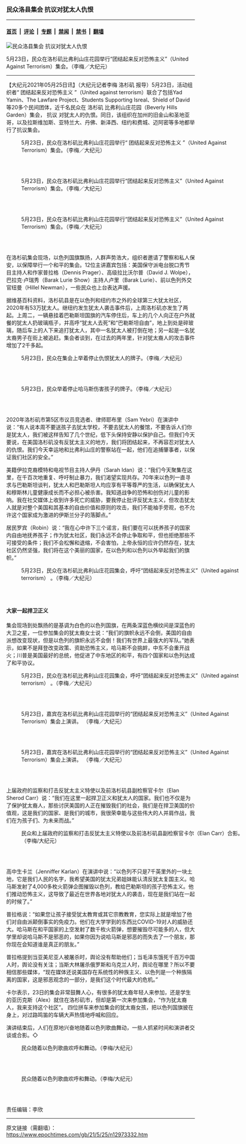 ### 民众洛县集会 抗议对犹太人仇恨

---

#### [首页](../../../..?n12973332) &nbsp;|&nbsp; [评论](../../../../../epoch-comment?n12973332) &nbsp;|&nbsp; [专题](../../../../../epoch-special?n12973332) &nbsp;|&nbsp; [禁闻](../../../../../epoch-news?n12973332) &nbsp;|&nbsp; [禁书](../../../../../books?n12973332) &nbsp;|&nbsp; [翻墙](https://github.com/gfw-breaker/nogfw/blob/master/README.md?n12973332)


<div><img alt="民众洛县集会 抗议对犹太人仇恨" class="attachment-djy_600_400 size-djy_600_400 wp-post-image" src="https://i.epochtimes.com/assets/uploads/2021/05/id12973420-IMG_8416-600x400.jpg"/>
<div class="caption">
 <p>
  5月23日，民众在洛杉矶比弗利山庄花园举行“团结起来反对恐怖主义”（United Against Terrorism）集会。（李梅／大纪元）
 </p>
</div></div><hr/><div class="post_content" id="artbody" itemprop="articleBody">
 <!-- article content begin -->
 <p>
  【大纪元2021年05月25日讯】（大纪元记者李梅
  <ok href="https://www.epochtimes.com/gb/tag/%E6%B4%9B%E6%9D%89%E7%9F%B6.html">
   洛杉矶
  </ok>
  报导）5月23日，活动组织者“
  <ok href="https://www.epochtimes.com/gb/tag/%E5%9B%A2%E7%BB%93%E8%B5%B7%E6%9D%A5%E5%8F%8D%E5%AF%B9%E6%81%90%E6%80%96%E4%B8%BB%E4%B9%89.html">
   团结起来反对恐怖主义
  </ok>
  ”（United against terrorism）联合了包括Yad Yamin、The Lawfare Project、Students Supporting Isreal、Shield of David等20多个民间团体，近千名民众在
  <ok href="https://www.epochtimes.com/gb/tag/%E6%B4%9B%E6%9D%89%E7%9F%B6.html">
   洛杉矶
  </ok>
  比弗利山庄花园（Beverly Hills Garden）集会，
  <ok href="https://www.epochtimes.com/gb/tag/%E6%8A%97%E8%AE%AE.html">
   抗议
  </ok>
  对犹太人的仇恨。同日，该组织在加州的旧金山和圣地亚哥，以及拉斯维加斯、亚特兰大、丹佛、新泽西、纽约和费城、迈阿密等多地都举行了抗议集会。
 </p>
 <figure aria-describedby="caption-attachment-12973423" class="wp-caption aligncenter" id="attachment_12973423" style="width: 600px">
  <ok href="https://i.epochtimes.com/assets/uploads/2021/05/id12973423-IMG_8418.jpg" target="_blank">
   <img alt="" class="size-large wp-image-12973423" src="https://i.epochtimes.com/assets/uploads/2021/05/id12973423-IMG_8418-600x450.jpg"/>
  </ok>
  <br/><figcaption class="wp-caption-text" id="caption-attachment-12973423">
   5月23日，民众在洛杉矶比弗利山庄花园举行“
   <ok href="https://www.epochtimes.com/gb/tag/%E5%9B%A2%E7%BB%93%E8%B5%B7%E6%9D%A5%E5%8F%8D%E5%AF%B9%E6%81%90%E6%80%96%E4%B8%BB%E4%B9%89.html">
    团结起来反对恐怖主义
   </ok>
   ”（United Against Terrorism）集会。（李梅／大纪元）
  </figcaption><br/>
 </figure><br/>
 <figure aria-describedby="caption-attachment-12973424" class="wp-caption aligncenter" id="attachment_12973424" style="width: 600px">
  <ok href="https://i.epochtimes.com/assets/uploads/2021/05/id12973424-IMG_8443.jpg" target="_blank">
   <img alt="" class="size-large wp-image-12973424" src="https://i.epochtimes.com/assets/uploads/2021/05/id12973424-IMG_8443-600x450.jpg"/>
  </ok>
  <br/><figcaption class="wp-caption-text" id="caption-attachment-12973424">
   5月23日，民众在洛杉矶比弗利山庄花园举行“团结起来反对恐怖主义”（United Against Terrorism）集会。（李梅／大纪元）
  </figcaption><br/>
 </figure><br/>
 <figure aria-describedby="caption-attachment-12973426" class="wp-caption aligncenter" id="attachment_12973426" style="width: 600px">
  <ok href="https://i.epochtimes.com/assets/uploads/2021/05/id12973426-IMG_8449.jpg" target="_blank">
   <img alt="" class="size-large wp-image-12973426" src="https://i.epochtimes.com/assets/uploads/2021/05/id12973426-IMG_8449-600x450.jpg"/>
  </ok>
  <br/><figcaption class="wp-caption-text" id="caption-attachment-12973426">
   5月23日，民众在洛杉矶比弗利山庄花园举行“团结起来反对恐怖主义”（United Against Terrorism）集会。（李梅／大纪元）
  </figcaption><br/>
 </figure><br/>
 <p>
  在洛杉矶集会现场，以色列国旗飘扬，人群声势浩大，组织者邀请了警察和私人保安，以保障举行一个和平的集会。12位主讲嘉宾包括：美国保守派电台脱口秀节目主持人和作家普拉格（Dennis Prager）、高级拉比沃尔普（David J. Wolpe），巴拉克·卢瑞秀（Barak Lurie Show）主持人卢里（Barak Lurie）、前以色列外交官纽曼（Hillel Newman），一些民众也上台表达声援。
 </p>
 <p>
  据维基百科资料，洛杉矶县是在以色列和纽约市之外的全球第三大犹太社区，2020年有53万犹太人。继纽约发生犹太人袭击事件后，上周洛杉矶亦发生了两起。上周二，一辆悬挂着巴勒斯坦国旗的汽车停住后，车上的几个人向正在户外就餐的犹太人扔玻璃瓶子，并高呼“犹太人去死”和“巴勒斯坦自由”，地上到处是碎玻璃，随后车上的人下来追打犹太人，其中一名犹太人被打倒在地；另一起是一名犹太裔男子在街上被追赶。集会者谈到，在过去的两年里，针对犹太裔人的攻击事件增加了2千多起。
 </p>
 <figure aria-describedby="caption-attachment-12973433" class="wp-caption aligncenter" id="attachment_12973433" style="width: 600px">
  <ok href="https://i.epochtimes.com/assets/uploads/2021/05/id12973433-IMG_8454.jpg" target="_blank">
   <img alt="" class="size-large wp-image-12973433" src="https://i.epochtimes.com/assets/uploads/2021/05/id12973433-IMG_8454-600x450.jpg"/>
  </ok>
  <br/><figcaption class="wp-caption-text" id="caption-attachment-12973433">
   5月23日，民众在集会上举着停止仇恨犹太人的牌子。（李梅／大纪元）
  </figcaption><br/>
 </figure><br/>
 <figure aria-describedby="caption-attachment-12973436" class="wp-caption aligncenter" id="attachment_12973436" style="width: 600px">
  <ok href="https://i.epochtimes.com/assets/uploads/2021/05/id12973436-IMG_8455.jpg" target="_blank">
   <img alt="" class="size-large wp-image-12973436" src="https://i.epochtimes.com/assets/uploads/2021/05/id12973436-IMG_8455-600x450.jpg"/>
  </ok>
  <br/><figcaption class="wp-caption-text" id="caption-attachment-12973436">
   5月23日，民众举着停止哈马斯伤害孩子的牌子。（李梅／大纪元）
  </figcaption><br/>
 </figure><br/>
 <p>
  2020年洛杉矶市第5区市议员竞选者、律师耶布里（Sam Yebri）在演讲中说：“有人说本周不要送孩子去犹太学校，不要去犹太人的餐馆，不要告诉人们你是犹太人，我们被这样告知了几个世纪，低下头保持安静以保护自己。但我们今天要说，在美国洛杉矶没有反犹太主义的地方，我们将团结起来，不再容忍对犹太人的仇恨。我们今天幸运地和比弗利山庄的警察站在一起，他们在追捕肇事者，以保证我们社区的安全。”
 </p>
 <p>
  美籍伊拉克裔模特和电视节目主持人伊丹（Sarah Idan）说：“我们今天聚集在这里，在千百次地重复、呼吁制止暴力，我们渴望实现共存。70年来以色列一直寻求与巴勒斯坦谈判，犹太人和巴勒斯坦人均应享有平等尊严的生活，以确保犹太人和穆斯林儿童健康成长而不必担心被杀害。我知道战争的恐怖和创伤对儿童的影响。我在社交媒体上收到许多死亡的威胁，要我停止批评反犹太主义，但攻击犹太人就是对整个美国和其基本的自由价值和原则的攻击，我们不能袖手旁观，也不允许这个国家成为激进的伊斯兰分子的落脚点。”
 </p>
 <p>
  居民罗宾（Robin）说：“我在心中许下三个诺言，我们要在可以抚养孩子的国家内自由地抚养孩子；作为犹太社区，我们永远不会停止争取和平，但也拒绝那些不可接受的条件；我们不会松懈和退缩，不会害怕，上帝永恒的应许仍然存在，犹太社区仍然坚强，我们将在这个美丽的国家，在以色列和以色列以外举起我们的旗帜。”
 </p>
 <figure aria-describedby="caption-attachment-12973465" class="wp-caption aligncenter" id="attachment_12973465" style="width: 600px">
  <ok href="https://i.epochtimes.com/assets/uploads/2021/05/id12973465-IMG_8521.jpg" target="_blank">
   <img alt="" class="size-large wp-image-12973465" src="https://i.epochtimes.com/assets/uploads/2021/05/id12973465-IMG_8521-600x450.jpg"/>
  </ok>
  <br/><figcaption class="wp-caption-text" id="caption-attachment-12973465">
   5月23日，民众在洛杉矶比弗利山庄花园集会，呼吁“团结起来反对恐怖主义”（United against terrorism） 。（李梅／大纪元）
  </figcaption><br/>
 </figure><br/>
 <h4>
  大家一起捍卫正义
 </h4>
 <p>
  集会现场到处飘扬的是基调为白色的以色列国旗，在两条深蓝色横纹间是深蓝色的大卫之星，一位参加集会的犹太裔女士说：“我们的旗帜永远不会倒，美国的自由派想改变现状，但是以色列的旗帜永远不会倒！我们有世界上最强大的军队。”她表示，如果不是拜登改变政策、资助恐怖主义，哈马斯不会挑衅，中东不会重开战火；川普是美国最好的总统，他促进了中东地区的和平，有四个国家和以色列达成了和平协议。
 </p>
 <figure aria-describedby="caption-attachment-12973448" class="wp-caption aligncenter" id="attachment_12973448" style="width: 600px">
  <ok href="https://i.epochtimes.com/assets/uploads/2021/05/id12973448-IMG_8461.jpg" target="_blank">
   <img alt="" class="size-large wp-image-12973448" src="https://i.epochtimes.com/assets/uploads/2021/05/id12973448-IMG_8461-600x450.jpg"/>
  </ok>
  <br/><figcaption class="wp-caption-text" id="caption-attachment-12973448">
   5月23日，民众在洛杉矶比弗利山庄花园集会，呼吁“团结起来反对恐怖主义”（United against terrorism） 。（李梅／大纪元）
  </figcaption><br/>
 </figure><br/>
 <figure aria-describedby="caption-attachment-12973457" class="wp-caption aligncenter" id="attachment_12973457" style="width: 600px">
  <ok href="https://i.epochtimes.com/assets/uploads/2021/05/id12973457-IMG_8482.jpg" target="_blank">
   <img alt="" class="size-large wp-image-12973457" src="https://i.epochtimes.com/assets/uploads/2021/05/id12973457-IMG_8482-600x450.jpg"/>
  </ok>
  <br/><figcaption class="wp-caption-text" id="caption-attachment-12973457">
   5月23日，嘉宾在洛杉矶比弗利山庄花园举行的“团结起来反对恐怖主义”（United Against Terrorism）集会上演讲。 （李梅／大纪元）
  </figcaption><br/>
 </figure><br/>
 <figure aria-describedby="caption-attachment-12973461" class="wp-caption aligncenter" id="attachment_12973461" style="width: 600px">
  <ok href="https://i.epochtimes.com/assets/uploads/2021/05/id12973461-IMG_8511.jpg" target="_blank">
   <img alt="" class="size-large wp-image-12973461" src="https://i.epochtimes.com/assets/uploads/2021/05/id12973461-IMG_8511-600x450.jpg"/>
  </ok>
  <br/><figcaption class="wp-caption-text" id="caption-attachment-12973461">
   5月23日，嘉宾在洛杉矶比弗利山庄花园举行的“团结起来反对恐怖主义”（United Against Terrorism）集会上演讲。 （李梅／大纪元）
  </figcaption><br/>
 </figure><br/>
 <p>
  上届政府的监察和打击反犹太主义特使以及前洛杉矶县副检察官卡尔（Elan Sherod Carr）说：“我们在这里一起捍卫正义和犹太人的国家。我们也不仅是为了保护犹太裔人，那些讨厌美国的人正在摧毁我们的社会，我们是在捍卫美国的价值观，这是我们的国家、是我们的城市，我很荣幸能与这些伟大的人并肩作战，我们在为孩子们、为未来而战。”
 </p>
 <figure aria-describedby="caption-attachment-12973483" class="wp-caption aligncenter" id="attachment_12973483" style="width: 600px">
  <ok href="https://i.epochtimes.com/assets/uploads/2021/05/id12973483-IMG_8572.jpg" target="_blank">
   <img alt="" class="size-large wp-image-12973483" src="https://i.epochtimes.com/assets/uploads/2021/05/id12973483-IMG_8572-600x450.jpg"/>
  </ok>
  <br/><figcaption class="wp-caption-text" id="caption-attachment-12973483">
   民众和上届政府的监察和打击反犹太主义特使以及前洛杉矶县副检察官卡尔（Elan Carr）合影。（李梅/大纪元）
  </figcaption><br/>
 </figure><br/>
 <p>
  高中生卡兰（Jenniffer Karlan）在演讲中说：“以色列不只是7千英里外的一块土地，它是我们人民的名字，我希望美国的犹太兄弟姐妹能认清反犹太复国主义。哈马斯发射了4,000多枚火箭弹企图摧毁以色列，教给巴勒斯坦的孩子恐怖主义。他们推动恐怖主义，这导致了最近在世界各地对犹太人的袭击，现在是我们站在一起的时候了。”
 </p>
 <p>
  普拉格说：“如果您让孩子接受犹太教育或其它宗教教育，您实际上就是增加了他们对自由派颠倒事实的免疫力。他们在大学学到的东西比COVID-19对人的威胁还大。哈马斯在和平国家的上空发射了数千枚火箭弹，想要摧毁尽可能多的人，但大学里却说哈马斯不是邪恶的，如果你因为说哈马斯是邪恶的而失去了一个朋友，那你现在会知道谁是真正的朋友。”
 </p>
 <p>
  普拉格提到当亚美尼亚人被屠杀时，舆论没有帮助他们；当毛泽东饿死千百万中国人时，舆论没有关注；当斯大林屠杀俄罗斯和乌克兰人时，舆论在哪里？所以不要相信那些媒体，“现在媒体还说美国存在系统性的种族主义、以色列是一个种族隔离的国家，这是邪恶观念的一部分，是我们这个时代最大的危机。”
 </p>
 <p>
  卡尔表示，23日的集会非常鼓舞人心，有很多的犹太裔年轻人来参加，还是学生的亚历克斯（Alex）就住在洛杉矶市，但却是第一次来参加集会，“作为犹太裔人，我来支持这个社区”。 四位拼车来参加集会的犹太裔女孩，把以色列国旗披在身上，对过路鸣笛的车辆大声热情地呼喊和回应。
 </p>
 <p>
  演讲结束后，人们在原地兴奋地随着以色列歌曲舞动，一些人抓紧时间和演讲者交谈或合影。◇
 </p>
 <figure aria-describedby="caption-attachment-12973468" class="wp-caption aligncenter" id="attachment_12973468" style="width: 600px">
  <ok href="https://i.epochtimes.com/assets/uploads/2021/05/id12973468-IMG_8538.jpg" target="_blank">
   <img alt="" class="size-large wp-image-12973468" src="https://i.epochtimes.com/assets/uploads/2021/05/id12973468-IMG_8538-600x450.jpg"/>
  </ok>
  <br/><figcaption class="wp-caption-text" id="caption-attachment-12973468">
   民众随着以色列歌曲欢呼和舞动。（李梅/大纪元）
  </figcaption><br/>
 </figure><br/>
 <figure aria-describedby="caption-attachment-12973480" class="wp-caption aligncenter" id="attachment_12973480" style="width: 600px">
  <ok href="https://i.epochtimes.com/assets/uploads/2021/05/id12973480-IMG_8545.jpg" target="_blank">
   <img alt="" class="size-large wp-image-12973480" src="https://i.epochtimes.com/assets/uploads/2021/05/id12973480-IMG_8545-600x450.jpg"/>
  </ok>
  <br/><figcaption class="wp-caption-text" id="caption-attachment-12973480">
   民众随着以色列歌曲欢呼和舞动。（李梅/大纪元）
  </figcaption><br/>
 </figure><br/>
 <p>
  责任编辑：李欣
 </p>
 <!-- article content end -->
 <div id="below_article_ad">
 </div>
</div>


---

原文链接（需翻墙）：https://www.epochtimes.com/gb/21/5/25/n12973332.htm